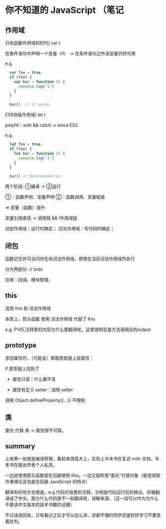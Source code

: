 # 你不知道的 JavaScript （笔记

## 作用域

只有函数作用域的时代( var )

在条件语句中声明一个变量（if） -> 在条件语句之外该变量仍然可用

e.g. 

```javascript
  var foo = true
  if (foo) {
    var bar = function () {
      console.log('1')
    }
  }

  bar()  // it works
```

ES6块级作用域( let )

polyfill：with && catch -> since ES3

e.g.

```javascript
  let foo = true
  if (foo) {
    let bar = function () {
      console.log('1')
    }
  }

  bar() // ReferenceError.
```

两个阶段: ①编译 -> ②运行

①：函数声明、变量声明
②：函数调用、变量赋值

=> 变量（函数）提升

变量引用查找 -> 调用栈 && !作用域链

动态作用域：运行时确定；
词法作用域：写代码时确定；

## 闭包

函数记住并可访问所在地词法作用域，即使在当前词法作用域外执行

分为两部分: // todo

应用：回调、模块管理、

## this

混用 this 和 词法作用域

本质上，箭头函数 使用 词法作用域 代替了 this

e.g. P145,注释里的内容为什么要翻译呢，这里很明显是方法调用后的output

## prototype

添加属性时，（可能会）屏蔽原型链上层属性：

if 原型链上找到了

- 属性只读：什么都不变

- 属性有定义 setter：调用 setter

调用 Object.defineProperty({...}) 不限制

## 类

委托 代替 类 -> 我觉得不可取。

## summary 

上来第一张就是编译原理，看起来很高大上，实际上半本书在复述 mdn 文档，半本书在输出作者个人私货。

一边说使用箭头函数是在回避使用 this，一边又鼓吹用“委托”代替对象（我觉得按作者理论这也是在回避 JavaScript 的特点）

翻译有的地方也很迷。e.g.代码片段里的注释，分明是代码运行后的输出，却被翻译成了中文。那为什么代码里不一起翻译呢，误解来源。（这一段可以作为为什么不要读中文版本的技术书籍的证据）

不过话说回来，只有看过之后才可以这么讲，求都不懂的同学还是好好学习不要急着批判。